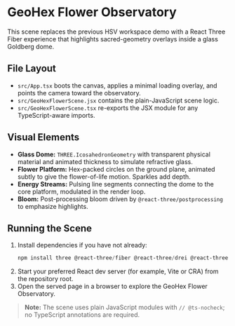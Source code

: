 # GeoHex Flower Observatory

This scene replaces the previous HSV workspace demo with a React Three Fiber
experience that highlights sacred-geometry overlays inside a glass Goldberg
dome.

## File Layout

- `src/App.tsx` boots the canvas, applies a minimal loading overlay, and points
   the camera toward the observatory.
- `src/GeoHexFlowerScene.jsx` contains the plain-JavaScript scene logic.
- `src/GeoHexFlowerScene.tsx` re-exports the JSX module for any TypeScript-aware
   imports.

## Visual Elements

- **Glass Dome:** `THREE.IcosahedronGeometry` with transparent physical
   material and animated thickness to simulate refractive glass.
- **Flower Platform:** Hex-packed circles on the ground plane, animated subtly
   to give the flower-of-life motion. Sparkles add depth.
- **Energy Streams:** Pulsing line segments connecting the dome to the core
   platform, modulated in the render loop.
- **Bloom:** Post-processing bloom driven by `@react-three/postprocessing` to
   emphasize highlights.

## Running the Scene

1. Install dependencies if you have not already:
   ```powershell
   npm install three @react-three/fiber @react-three/drei @react-three/postprocessing
   ```
2. Start your preferred React dev server (for example, Vite or CRA) from the
   repository root.
3. Open the served page in a browser to explore the GeoHex Flower Observatory.

> **Note:** The scene uses plain JavaScript modules with `// @ts-nocheck`; no
> TypeScript annotations are required.
